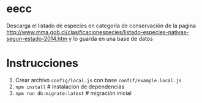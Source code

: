 # eecc
Descarga el listado de especies en categoría de conservación de la pagina http://www.mma.gob.cl/clasificacionespecies/listado-especies-nativas-segun-estado-2014.htm y lo guarda en una base de datos

# Instrucciones


1. Crear archivo `config/local.js` con base `confif/example.local.js`
2. `npm install` # instalacion de dependencias
3. `npm run db:migrate:latest` # migración inicial
